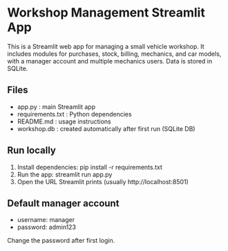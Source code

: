 # Workshop Management Streamlit App

This is a Streamlit web app for managing a small vehicle workshop.
It includes modules for purchases, stock, billing, mechanics, and car models,
with a manager account and multiple mechanics users. Data is stored in SQLite.

## Files
- app.py        : main Streamlit app
- requirements.txt : Python dependencies
- README.md     : usage instructions
- workshop.db   : created automatically after first run (SQLite DB)

## Run locally
1. Install dependencies:
   pip install -r requirements.txt
2. Run the app:
   streamlit run app.py
3. Open the URL Streamlit prints (usually http://localhost:8501)

## Default manager account
- username: manager
- password: admin123

Change the password after first login.
